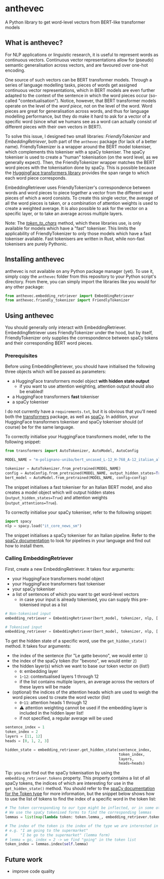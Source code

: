 # anthevec
A Python library to get word-level vectors from BERT-like transformer models

## What is anthevec?

For NLP applications or linguistic research, it is useful to represent words as continuous vectors. Continuous vector representations allow for (pseudo) semantic generalisation across vectors, and are favoured over one-hot encoding.

One source of such vectors can be BERT transformer models. Through a series of language modelling tasks, pieces of words get assigned continuous vector representations, which in BERT models are even further adapted to the context of the sentence in which the word pieces occur (so-called "contextualisation"). Notice, however, that BERT transformer models operate on the level of the *word piece*, not on the level of the word. Word pieces are great for generalisation across words, and thus for language modelling performance, but they do make it hard to ask for a vector of a specific word (since what we humans see as a word can actually consist of different pieces with their own vectors in BERT).

To solve this issue, I designed two small libraries: *FriendlyTokenizer* and *EmbeddingRetriever*, both part of the `anthevec` package (for lack of a better name). FriendlyTokenizer is a wrapper around the BERT model tokeniser, which complements this tokeniser with a spaCy tokeniser. The spaCy tokeniser is used to create a "human" tokenisation (on the word level, as we generally expect). Then, the FriendlyTokenizer wrapper matches the BERT word pieces with the tokenisation done by spaCy. This is possible because the [HuggingFace transformers library](https://huggingface.co/docs/transformers/index) provides the span range to which each word piece corresponds.

EmbeddingRetriever uses FriendlyTokenizer's correspondence between words and word pieces to piece together a vector from the different word pieces of which a word consists. To create this single vector, the average of all the word pieces is taken, or a combination of attention weights is used to create a weighted average. It is also possible to ask for the vector on a specific layer, or to take an average across multiple layers.

Note: The [*token\_to\_chars*](https://huggingface.co/docs/transformers/main_classes/tokenizer\#transformers.BatchEncoding.token_to_chars) method, which these libraries use, is only available for models which have a "fast" tokeniser. This limits the applicability of FriendlyTokenizer to only those models which have a fast tokeniser available. Fast tokenisers are written in Rust, while non-fast tokenisers are purely Pythonic.

## Installing anthevec

anthevec is not available on any Python package manager (yet). To use it, simply copy the `anthevec` folder from this repository to your Python script's directory. From there, you can simply import the libraries like you would for any other package:

```python
from anthevec.embedding_retriever import EmbeddingRetriever
from anthevec.friendly_tokenizer import FriendlyTokenizer
```

## Using anthevec

You should generally only interact with EmbeddingRetriever. EmbeddingRetriever uses FriendlyTokenizer under the hood, but by itself, FriendlyTokenizer only supplies the correspondence between spaCy tokens and their corresponding BERT word pieces.

### Prerequisites

Before using EmbeddingRetriever, you should have initialised the following three objects which will be passed as parameters:

- a HuggingFace transformers model object **with hidden state output**
	- if you want to use attention weighting, attention output should also be enabled!
- a HuggingFace transformers **fast** tokeniser
- a spaCy tokeniser

I do not currently have a `requirements.txt`, but it is obvious that you'll need both the [transformers](https://github.com/huggingface/transformers) package, as well as [spaCy](https://github.com/explosion/spaCy). In addition, your HuggingFace transformers tokeniser and spaCy tokeniser should (of course) be for the same language.

To correctly initialise your HuggingFace transformers model, refer to the following snippet:
```python
from transformers import AutoTokenizer, AutoModel, AutoConfig

MODEL_NAME = "m-polignano-uniba/bert_uncased_L-12_H-768_A-12_italian_alb3rt0"

tokenizer = AutoTokenizer.from_pretrained(MODEL_NAME)
config = AutoConfig.from_pretrained(MODEL_NAME, output_hidden_states=True, output_attentions=True)
bert_model = AutoModel.from_pretrained(MODEL_NAME, config=config)
```
The snippet initialises a fast tokeniser for an Italian BERT model, and also creates a model object which will output hidden states (`output_hidden_states=True`) and attention weights (`output_attentions=True`).

To correctly initialise your spaCy tokeniser, refer to the following snippet:
```python
import spacy
nlp = spacy.load("it_core_news_sm")
```
The snippet initialises a spaCy tokeniser for an Italian pipeline. Refer to the [spaCy documentation](https://spacy.io/usage/models) to look for pipelines in your language and find out how to install them.

### Calling EmbeddingRetriever

First, create a new EmbeddingRetriever. It takes four arguments:

- your HuggingFace transformers model object
- your HuggingFace transformers fast tokeniser
- your spaCy tokeniser
- a list of sentences of which you want to get word-level vectors
	- in case your input is already tokenised, you can supply this pre-tokenised input as a list

```python
# Non-tokenised input
embedding_retriever = EmbeddingRetriever(bert_model, tokenizer, nlp, [ "Il gatto beve", "Le gatte bevono" ])

# Tokenised input
embedding_retriever = EmbeddingRetriever(bert_model, tokenizer, nlp, [ ["Il", "gatto", "beve"], ["Le", "gatte", "bevono"] ])
```

To get the hidden state of a specific word, use the `get_hidden_state()` method. It takes four arguments:

- the index of the sentence (for "Le gatte bevono", we would enter `1`)
- the index of the spaCy token (for "bevono", we would enter `2`)
- the hidden layer(s) which we want to base our token vector on (list!)
	- `0`: embedding layer
	- `1`-`12`: contextualised layers 1 through 12
	- if the list contains multiple layers, an average across the vectors of these layers will be made
- (optional) the indices of the attention heads which are used to weigh the word pieces used to create the word vector (list)
	- `0`-`11`: attention heads 1 through 12
	- ⚠ attention weighting cannot be used if the embedding layer is included in the hidden layer list!
	- if not specified, a regular average will be used

```python
sentence_index = 1
token_index = 2
layers = [11, 12]
heads = [0, 1, 2, 3]

hidden_state = embedding_retriever.get_hidden_state(sentence_index,
                                                    token_index,
                                                    layers,
                                                    heads=heads)
```

Tip: you can find out the spaCy tokenisation by using the `embedding_retriever.tokens` property. This property contains a list of all spaCy tokens, the indices of which are interesting for use in the `get_hidden_state()` method. You should refer to the [spaCy documentation for the Token type](https://spacy.io/api/token) for more information, but the snippet below shows how to use the list of tokens to find the index of a specific word in the token list:

```python
# The token corresponding to our type might be inflected, or in some other form.
# We use the spaCy tokenised forms to find the corresponding lemmas
lemmas = list(map(lambda token: token.lemma_, embedding_retriever.tokens[sentence_index]))

# The index of the token is the index of the type we are interested in
# e.g. "I am going to the supermarket"
#      "I be go to the supermarket" (lemma form)
# lemma = go, index = 2 -> we find "going" in the token list
token_index = lemmas.index(self.lemma)
```

## Future work

- improve code quality
